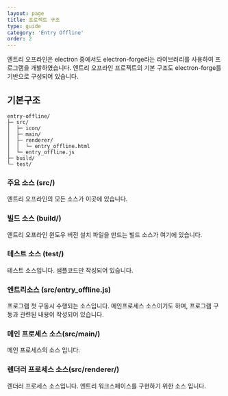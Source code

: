 ```yaml
---
layout: page
title: 프로젝트 구조
type: guide
category: 'Entry Offline'
order: 2
---
```


엔트리 오프라인은 electron 중에서도 electron-forge라는 라이브러리를 사용하여 프로그램을 개발하였습니다. 엔트리 오프라인 프로젝트의 기본 구조도 electron-forge를 기반으로 구성되어 있습니다.

## 기본구조
```text
entry-offline/
├─ src/
│  ├─ icon/
│  ├─ main/
│  ├─ renderer/
│  │  └─ entry_offline.html
│  └─ entry_offline.js
├─ build/
└─ test/
```

### 주요 소스 (src/)
엔트리 오프라인의 모든 소스가 이곳에 있습니다.

### 빌드 소스 (build/)
엔트리 오프라인 윈도우 버전 설치 파일을 만드는 빌드 소스가 여기에 있습니다.

### 테스트 소스 (test/)
테스트 소스입니다. 샘플코드만 작성되어 있습니다.

### 엔트리소스 (src/entry_offline.js)
프로그램 첫 구동시 수행되는 소스입니다. 메인프로세스 소스이기도 하며, 프로그램 구동과 관련된 내용이 작성되어 있습니다.

### 메인 프로세스 소스(src/main/)
메인 프로세스의 소스 입니다.

### 렌더러 프로세스 소스(src/renderer/)
렌더러 프로세스 소스입니다. 엔트리 워크스페이스를 구현하기 위한 소스 입니다.
